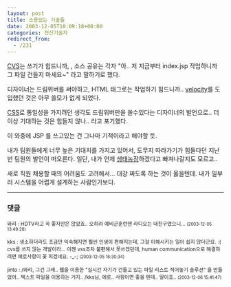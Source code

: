 ```yaml
---
layout: post
title: 소용없는 기술들
date: 2003-12-05T10:09:18+00:00
categories: 전산기술자
redirect_from:
  - /231
---
```


<a href="http://www.cvshome.org/" target=bb>CVS</a>는 쓰기가 힘드니까, , 소스 공유는 각자 "아.. 저 지금부터 index.jsp 작업하니까 그 파일 건들지 마세요~" 라고 말하기로 했다.

디자이너는 드림위버를 써야하고, HTML 태그로는 작업하기 힘드니까.. <a href="/220" target=aa>velocity</a>를 도입했던 것은 아무 쓸모가 없게 되었다.

<a href="http://trio.co.kr/webrefer/css/cssgen.html" target=bb>CSS</a>로 통일성을 가지려던 생각도 드림위버만을 쓸수있다는 디자이너의 발언으로.. 더이상 기대하는 것은 힘들지 않나.. 라고 포기했다.

이 와중에 JSP 를 쓰고있는 건 그나마 기적이라고 해야할 듯.

내가 팀원들에게 너무 높은 기대치를 가지고 있어서, 도무지 따라가기가 힘들다던 지난번 팀원의 발언이 떠오른다. 일단, 내가 언제 <a href="/303" target=aa>생태농장</a>하겠다고 빠져나갈지도 모르고..

새로 직원 채용할 때의 어려움도 고려해서... 대강 짜도록 하는 것이 옳을텐데. 내가 일부러 시스템을 어렵게 설계하는 사람인가보다.

* * *

### 댓글



<!--- cmt:496 --->
<!--- mail: --->
<!--- parent:0 --->

<small class=comment>와리 : HDTV라고 꼭 좋지만은 않았죠.. 오히려 예비군훈련땐 라디오는 내친구였으니... <small>(2003-12-05 13:49:28)</small></small>


<!--- cmt:497 --->
<!--- mail: --->
<!--- parent:0 --->

<small class=comment>kks : 생소하더라도 조금만 익숙해지면 훨씬 인생이 편해지는데, 그걸 이해시키는 일이 쉽지 않더군요. :( cvs를 쓰지 않는 개발이라...  이젠 vss조차 불편해서 못쓰겠던데,  human communication으로 해결하려면 애로사항이 꽃 피겠네요. -_-; <small>(2003-12-05 16:30:34)</small></small>


<!--- cmt:498 --->
<!--- mail: --->
<!--- parent:0 --->

<small class=comment>jinto : /와리, 그건 그래.. 웹을 이용한 "실시간 자기가 건들고 있는 파일 리스트 적어놓기 솔루션" 을 만들었어.. 텍스트 파일을 이용하는 거지..   /kks님, 에로.. 사항이면 좋을 텐데.. 말이죠.. <small>(2003-12-06 15:41:47)</small></small>

